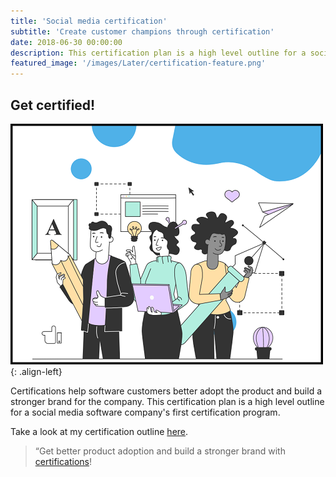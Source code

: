 ```yaml
---
title: 'Social media certification'
subtitle: 'Create customer champions through certification'
date: 2018-06-30 00:00:00
description: This certification plan is a high level outline for a social media software company's first certification program.
featured_image: '/images/Later/certification-feature.png'
---
```




## Get certified! 

![Later Certification](/images/Later/design-folks.png){: .align-left}

Certifications help software customers better adopt the product and build a stronger brand for the company. This certification plan is a high level outline for a social media software company's first certification program.

Take a look at my certification outline [here](https://katieslearnings.com/assets/Later_Certified_Pro.pdf).

> “Get better product adoption and build a stronger brand with [certifications](https://katieslearnings.com/assets/Later_Certified_Pro.pdf)!


